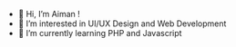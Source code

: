 - 👋 Hi, I’m Aiman !
- 👀 I’m interested in UI/UX Design and Web Development
- 🌱 I’m currently learning PHP and Javascript

<!---
aimanabdollah/aimanabdollah is a ✨ special ✨ repository because its `README.md` (this file) appears on your GitHub profile.
You can click the Preview link to take a look at your changes.
--->

